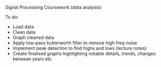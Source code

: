 Signal Processing Coursework (data analysis)

To do:
 - Load data
 - Clean data
 - Graph cleaned data
 - Apply low-pass butterworth filter to remove high freq noise
 - Implement peak detection to find highs and lows (lecture notes)
 - Create finalised graphs highlighting notable details, trends, changes between years etc

